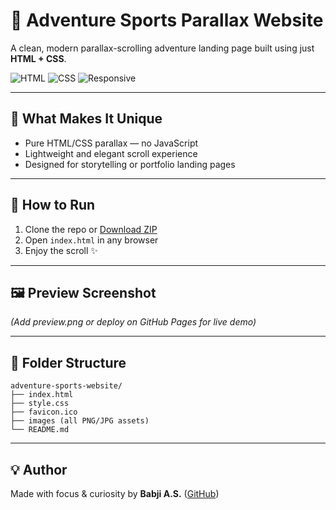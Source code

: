 # 🧭 Adventure Sports Parallax Website

A clean, modern parallax-scrolling adventure landing page built using just **HTML + CSS**.

![HTML](https://img.shields.io/badge/HTML5-e34c26?style=flat&logo=html5&logoColor=white)
![CSS](https://img.shields.io/badge/CSS3-264de4?style=flat&logo=css3&logoColor=white)
![Responsive](https://img.shields.io/badge/Responsive-Yes-brightgreen)

---

## 🌟 What Makes It Unique
- Pure HTML/CSS parallax — no JavaScript
- Lightweight and elegant scroll experience
- Designed for storytelling or portfolio landing pages

---

## 🚀 How to Run

1. Clone the repo or [Download ZIP](https://github.com/Ansorn07/adventure-sports-website/archive/refs/heads/main.zip)
2. Open `index.html` in any browser
3. Enjoy the scroll ✨

---

## 🖼 Preview Screenshot

_(Add preview.png or deploy on GitHub Pages for live demo)_

---

## 📁 Folder Structure

```
adventure-sports-website/
├── index.html
├── style.css
├── favicon.ico
├── images (all PNG/JPG assets)
└── README.md
```

---

## 💡 Author
Made with focus & curiosity by **Babji A.S.** ([GitHub](https://github.com/Ansorn07))

